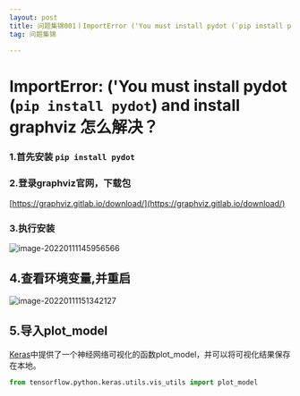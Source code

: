 ```yaml
---
layout: post
title: 问题集锦001丨ImportError ('You must install pydot (`pip install pydot`) and install graphviz
tag: 问题集锦

---
```


# ImportError: ('You must install pydot (`pip install pydot`) and install graphviz 怎么解决？

### 1.首先安装 `pip install pydot` 

### 2.登录graphviz官网，下载包

[https://graphviz.gitlab.io/download/](https://graphviz.gitlab.io/download/)

### 3.执行安装

![image-20220111145956566](https://cdn.jsdelivr.net/gh/luckykang/picture_bed/blogs_images/202201111500965.png)

## 4.查看环境变量,并重启

![image-20220111151342127](https://cdn.jsdelivr.net/gh/luckykang/picture_bed/blogs_images/202201111513185.png)

## 5.导入plot_model

[Keras](https://so.csdn.net/so/search?q=Keras)中提供了一个神经网络可视化的函数plot_model，并可以将可视化结果保存在本地。

```python
from tensorflow.python.keras.utils.vis_utils import plot_model
```
